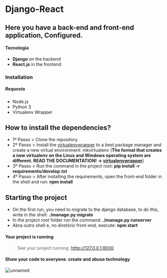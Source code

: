 # Django-React

## Here you have a back-end and front-end application, Configured.

#### Tecnologia
- **Django** on the backend
- **React.js** in the frontend

### Installation
##### Requests
- Node.js
- Python 3
- Virtualenv Wrapper

## How to install the dependencies?
- 1º Passo > Clone the repository
- 2º Passo > Install the [virtualenvwrapper](https://virtualenvwrapper.readthedocs.io/en/latest/) to a best package manager and create a new virtual environment: mkvirtualenv <virtualenvname> (**The format that creates a new virtualenv on the Linux and Windows operating system are different. READ THE DOCUMENTATION! -> [virtualenvwrapper](https://virtualenvwrapper.readthedocs.io/en/latest/)**)
- 3º Passo > Run the command in the project root: **pip install -r requirements/develop.txt**
- 4º Passo > After installing the requirements, open the front-end folder in the shell and run: **npm install**
  
## Starting the project
- On the first run, you need to migrate to the django database, to do this, write in the shell: **./manage.py migrate**
- In the project root folder run the command: **./manage.py runserver**
- Abra outro shell e, no diretório front-end, execute: **npm start**

#### Your project is running
> See your project running: [htttp://127.0.0.1:8000](http://127.0.0.1:8000)

#### Show your code to everyone. create and abuse technology
![unnamed](https://user-images.githubusercontent.com/50915625/90196531-6eb4bb00-dda2-11ea-87ec-887d7b85841d.gif)
